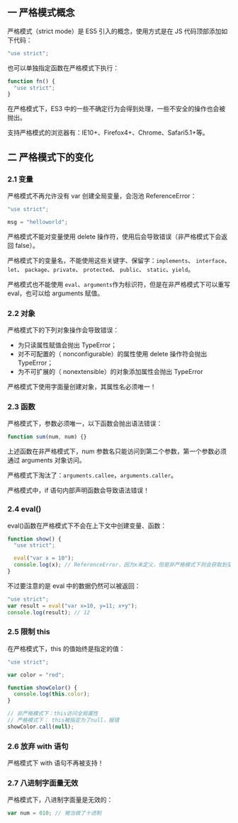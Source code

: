 ## 一 严格模式概念

严格模式（strict mode）是 ES5 引入的概念，使用方式是在 JS 代码顶部添加如下代码：

```js
"use strict";

```

也可以单独指定函数在严格模式下执行：

```js
function fn() {
  "use strict";
}
```

在严格模式下，ES3 中的一些不确定行为会得到处理，一些不安全的操作也会被抛出。

支持严格模式的浏览器有：IE10+、Firefox4+、Chrome、Safari5.1+等。

## 二 严格模式下的变化

### 2.1 变量

严格模式不再允许没有 var 创建全局变量，会泡池 ReferenceError：

```js
"use strict";

msg = "helloworld";
```

严格模式不能对变量使用 delete 操作符，使用后会导致错误（非严格模式下会返回 false）。

严格模式下的变量名，不能使用这些关键字、保留字：`implements`、 `interface`、 `let`、 `package`、`private`、 `protected`、 `public`、 `static`、`yield`。

严格模式也不能使用 `eval`、`arguments`作为标识符，但是在非严格模式下可以重写 eval，也可以给 arguments 赋值。

### 2.2 对象

严格模式下的下列对象操作会导致错误：

- 为只读属性赋值会抛出 TypeError；
- 对不可配置的（ nonconfigurable）的属性使用 delete 操作符会抛出 TypeError；
- 为不可扩展的（ nonextensible）的对象添加属性会抛出 TypeError

严格模式下使用字面量创建对象，其属性名必须唯一！

### 2.3 函数

严格模式下，参数必须唯一，以下函数会抛出语法错误：

```js
function sum(num, num) {}
```

上述函数在非严格模式下，num 参数名只能访问到第二个参数，第一个参数必须通过 arguments 对象访问。

严格模式下淘汰了：`arguments.callee`，`arguments.caller`。

严格模式中，if 语句内部声明函数会导致语法错误！

### 2.4 eval()

eval()函数在严格模式下不会在上下文中创建变量、函数：

```js
function show() {
  "use strict";

  eval("var x = 10");
  console.log(x); // ReferenceError，因为x未定义，但是非严格模式下则会获取到变量x
}
```

不过要注意的是 eval 中的数据仍然可以被返回：

```js
"use strict";
var result = eval("var x=10, y=11; x+y");
console.log(result); // 12
```

### 2.5 限制 this

在严格模式下，this 的值始终是指定的值：

```js
"use strict";

var color = "red";

function showColor() {
  console.log(this.color);
}

// 非严格模式下：this访问全局属性
// 严格模式下： this被指定为了null，报错
showColor.call(null);
```

### 2.6 放弃 with 语句

严格模式下 with 语句不再被支持！

### 2.7 八进制字面量无效

严格模式下，八进制字面量是无效的：

```js
var num = 010; // 被当做了十进制
```

